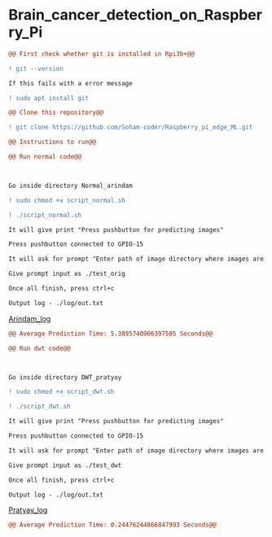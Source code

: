 # Brain_cancer_detection_on_Raspberry_Pi

```diff
@@ First check whether git is installed in Rpi3b+@@

! git --version

If this fails with a error message

! sudo apt install git
```

```diff
@@ Clone this repository@@

! git clone https://github.com/Soham-coder/Raspberry_pi_edge_ML.git
```

```diff
@@ Instructions to run@@
```

```diff
@@ Run normal code@@



Go inside directory Normal_arindam

! sudo chmod +x script_normal.sh

! ./script_normal.sh

It will give print "Press pushbutton for predicting images"

Press pushbutton connected to GPIO-15

It will ask for prompt "Enter path of image directory where images are present:"

Give prompt input as ./test_orig

Once all finish, press ctrl+c

Output log - ./log/out.txt
```
<a href="Normal_arindam/log/out.txt">Arindam_log</a>
```diff
@@ Average Prediction Time: 5.3895740906397505 Seconds@@
```







```diff
@@ Run dwt code@@



Go inside directory DWT_pratyay

! sudo chmod +x script_dwt.sh

! ./script_dwt.sh

It will give print "Press pushbutton for predicting images"

Press pushbutton connected to GPIO-15

It will ask for prompt "Enter path of image directory where images are present:"

Give prompt input as ./test_dwt

Once all finish, press ctrl+c

Output log - ./log/out.txt
```
<a href="DWT_pratyay/log/out.txt">Pratyay_log</a>
```diff
@@ Average Prediction Time: 0.24476244866847993 Seconds@@
```